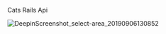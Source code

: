Cats Rails Api

![DeepinScreenshot_select-area_20190906130852](https://user-images.githubusercontent.com/22487392/64402508-ced9b200-d0a7-11e9-9a70-e9490e87e90f.png)
